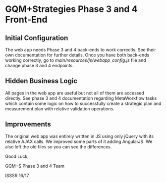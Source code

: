 # GQM+Strategies Phase 3 and 4 Front-End

## Initial Configuration
The web app needs Phase 3 and 4 back-ends to work correctly. See their own documentation for further
details. Once you have both back-ends working correctly, go to *main/resources/js/webapp_config.js* file
and change phase 3 and 4 endpoints.

## Hidden Business Logic
All pages in the web app are useful but not all of them are accessed directly.
See phase 3 and 4 documentation regarding MetaWorkflow tasks which contain
some logic on how to successfully create a strategic plan and measurement plan with 
relative validation operations.

## Improvements
The original web app was entirely written in JS using only jQuery with its
relative AJAX calls. We improved some parts of it adding AngularJS. We also
left the old files so you can see the differences. 

 Good Luck,
 
 GQM+S Phase 3 and 4 Team
 
 ISSSR 16/17